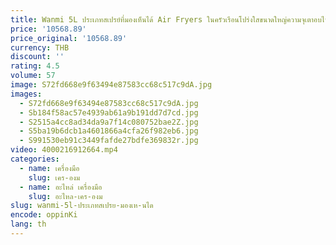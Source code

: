 ```yaml
---
title: Wanmi 5L ประเภทสเปรย์ที่มองเห็นได้ Air Fryers ในครัวเรือนโปร่งใสขนาดใหญ่ความจุเตาอบไฟฟ้า Multi-Function หม้อทอดไฟฟ้า 220V
price: '10568.89'
price_original: '10568.89'
currency: THB
discount: ''
rating: 4.5
volume: 57
image: S72fd668e9f63494e87583cc68c517c9dA.jpg
images:
  - S72fd668e9f63494e87583cc68c517c9dA.jpg
  - Sb184f58ac57e4939ab61a9b191dd7d7cd.jpg
  - S2515a4cc8ad34da9a7f14c080752bae2Z.jpg
  - S5ba19b6dcb1a4601866a4cfa26f982eb6.jpg
  - S991530eb91c3449fafde27bdfe369832r.jpg
video: 4000216912664.mp4
categories:
  - name: เครื่องมือ
    slug: เคร-องม
  - name: อะไหล่ เครื่องมือ
    slug: อะไหล-เคร-องม
slug: wanmi-5l-ประเภทสเปรย-มองเห-นได
encode: oppinKi
lang: th
---
```

  